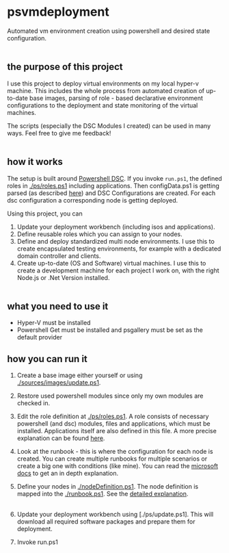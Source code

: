 # psvmdeployment

Automated vm environment creation using powershell and desired state configuration.
<br><br>

## the purpose of this project

I use this project to deploy virtual environments on my local hyper-v machine. This includes the whole process from automated creation of up-to-date base images, parsing of role - based declarative environment configurations to the deployment and state monitoring of the virtual machines.

The scripts (especially the DSC Modules I created) can be used in many ways. Feel free to give me feedback!
<br><br>

## how it works

The setup is built around [Powershell DSC](https://docs.microsoft.com/de-de/powershell/scripting/dsc/overview/overview?view=powershell-7). If you invoke ``run.ps1``, the defined roles in [./ps/roles.ps1](./ps/roles.ps1) including applications. Then configData.ps1 is getting parsed (as described [here](https://docs.microsoft.com/de-de/powershell/scripting/dsc/configurations/configdata?view=powershell-7)) and DSC Configurations are created. For each dsc configuration a corresponding node is getting deployed.<br>

Using this project, you can

1. Update your deployment workbench (including isos and applications).
2. Define reusable roles which you can assign to your nodes.
2. Define and deploy standardized multi node environments. I use this to create encapsulated testing environments, for example with a dedicated domain controller and clients.
3. Create up-to-date (OS and Software) virtual machines. I use this to create a development machine for each project I work on, with the right Node.js or .Net Version installed.
<br><br>

## what you need to use it

* Hyper-V must be installed
* Powershell Get must be installed and psgallery must be set as the default provider

## how you can run it

1. Create a base image either yourself or using [./sources/images/update.ps1](./sources/images/update.ps1).

2. Restore used powershell modules since only my own modules are checked in.

3. Edit the role definition at [./ps/roles.ps1](./ps/roles.ps1). A role consists of necessary powershell (and dsc) modules, files and applications, which must be installed. Applications itself are also defined in this file. A more precise explanation can be found [here]().

4. Look at the runbook - this is where the configuration for each node is created. You can create multiple runbooks for multiple scenarios or create a big one with conditions (like mine). You can read the [microsoft docs](https://docs.microsoft.com/de-de/powershell/scripting/dsc/configurations/write-compile-apply-configuration?view=powershell-7) to get an in depth explanation.

5. Define your nodes in [./nodeDefinition.ps1](./nodeDefinition.ps1). The node definition is mapped into the [./runbook.ps1](./runbook.ps1). See the [detailed explanation](https://docs.microsoft.com/de-de/powershell/scripting/dsc/configurations/separatingenvdata?view=powershell-7).
<br><br>

6. Update your deployment workbench using [./ps/update.ps1]. This will download all required software packages and prepare them for deployment.

7. Invoke run.ps1
